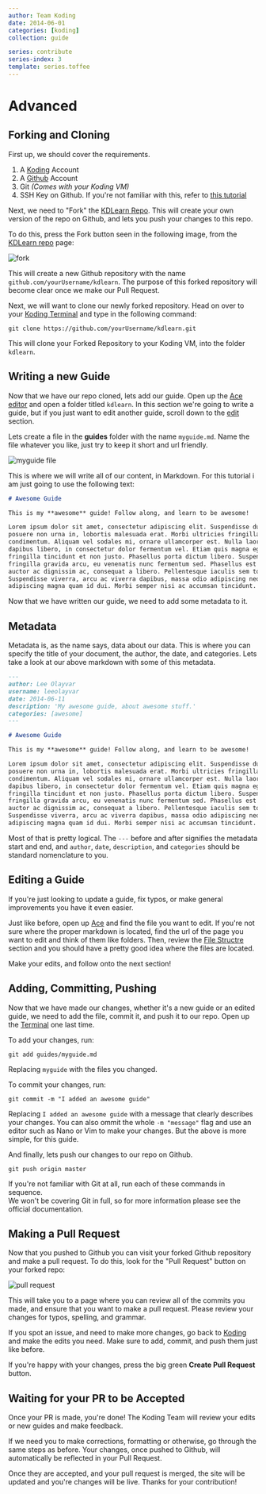 ```yaml
---
author: Team Koding
date: 2014-06-01
categories: [koding]
collection: guide

series: contribute
series-index: 3
template: series.toffee
---
```


# Advanced




## Forking and Cloning

First up, we should cover the requirements.

1. A [Koding][kodingreg] Account
2. A [Github][github] Account
3. Git *(Comes with your Koding VM)*
4. SSH Key on Github. If you're not familiar with this, refer to [this 
tutorial][githubssh]

Next, we need to "Fork" the [KDLearn Repo][repo]. This will create your own 
version of the repo on Github, and lets you push your changes to this repo.

To do this, press the Fork button seen in the following image, from the 
[KDLearn repo][repo] page:

![fork](/contribute/fork.png)

This will create a new Github repository with the name 
`github.com/yourUsername/kdlearn`. The purpose of this forked repository will 
become clear once we make our Pull Request.

Next, we will want to clone our newly forked repository. Head on over to your 
[Koding Terminal][terminal] and type in the following command:

```
git clone https://github.com/yourUsername/kdlearn.git
```

This will clone your Forked Repository to your Koding VM, into the folder 
`kdlearn`.



## Writing a new Guide

Now that we have our repo cloned, lets add our guide. Open up the [Ace 
editor][ace] and open a folder titled `kdlearn`. In this section we're going to 
write a guide, but if you just want to edit another guide, scroll down to the 
[edit](#editing-a-guide) section.

Lets create a file in the **guides** folder with the name `myguide.md`.  Name 
the file whatever you like, just try to keep it short and url friendly.

![myguide file](/contribute/myguide.png)

This is where we will write all of our content, in Markdown. For this tutorial 
i am just going to use the following text:

```markdown
# Awesome Guide

This is my **awesome** guide! Follow along, and learn to be awesome!

Lorem ipsum dolor sit amet, consectetur adipiscing elit. Suspendisse dui nulla, 
posuere non urna in, lobortis malesuada erat. Morbi ultricies fringilla 
condimentum. Aliquam vel sodales mi, ornare ullamcorper est. Nulla laoreet 
dapibus libero, in consectetur dolor fermentum vel. Etiam quis magna eget orci 
fringilla tincidunt et non justo. Phasellus porta dictum libero. Suspendisse 
fringilla gravida arcu, eu venenatis nunc fermentum sed. Phasellus est libero, 
auctor ac dignissim ac, consequat a libero. Pellentesque iaculis sem tortor.  
Suspendisse viverra, arcu ac viverra dapibus, massa odio adipiscing neque, eget 
adipiscing magna quam id dui. Morbi semper nisi ac accumsan tincidunt.
```

Now that we have written our guide, we need to add some metadata to it.



## Metadata

Metadata is, as the name says, data about our data. This is where you can 
specify the title of your document, the author, the date, and categories. Lets 
take a look at our above markdown with some of this metadata.

```markdown
---
author: Lee Olayvar
username: leeolayvar
date: 2014-06-11
description: 'My awesome guide, about awesome stuff.'
categories: [awesome]
---

# Awesome Guide

This is my **awesome** guide! Follow along, and learn to be awesome!

Lorem ipsum dolor sit amet, consectetur adipiscing elit. Suspendisse dui nulla, 
posuere non urna in, lobortis malesuada erat. Morbi ultricies fringilla 
condimentum. Aliquam vel sodales mi, ornare ullamcorper est. Nulla laoreet 
dapibus libero, in consectetur dolor fermentum vel. Etiam quis magna eget orci 
fringilla tincidunt et non justo. Phasellus porta dictum libero. Suspendisse 
fringilla gravida arcu, eu venenatis nunc fermentum sed. Phasellus est libero, 
auctor ac dignissim ac, consequat a libero. Pellentesque iaculis sem tortor.  
Suspendisse viverra, arcu ac viverra dapibus, massa odio adipiscing neque, eget 
adipiscing magna quam id dui. Morbi semper nisi ac accumsan tincidunt.
```

Most of that is pretty logical. The `---` before and after signifies the 
metadata start and end, and `author`, `date`, `description`, and `categories` 
should be standard nomenclature to you.



## Editing a Guide

If you're just looking to update a guide, fix typos, or make general 
improvements you have it even easier.

Just like before, open up [Ace][ace] and find the file you want to edit. If 
you're not sure where the proper markdown is located, find the url of the page 
you want to edit and think of them like folders. Then, review the [File 
Structre](#file-structure) section and you should have a pretty good idea where 
the files are located.

Make your edits, and follow onto the next section!



## Adding, Committing, Pushing

Now that we have made our changes, whether it's a new guide or an edited guide, 
we need to add the file, commit it, and push it to our repo. Open up the 
[Terminal][terminal] one last time.

To add your changes, run:
```
git add guides/myguide.md
```
Replacing `myguide` with the files you changed.

To commit your changes, run:
```
git commit -m "I added an awesome guide"
```
Replacing `I added an awesome guide` with a message that clearly describes your 
changes. You can also ommit the whole `-m "message"` flag and use an editor 
such as Nano or Vim to make your changes. But the above is more simple, for 
this guide.

And finally, lets push our changes to our repo on Github.
```
git push origin master
```

If you're not familiar with Git at all, run each of these commands in sequence.  
We won't be covering Git in full, so for more information please see the 
official documentation.


## Making a Pull Request

Now that you pushed to Github you can visit your forked Github repository and 
make a pull request. To do this, look for the "Pull Request" button on your 
forked repo:

![pull request](pull-request.png)

This will take you to a page where you can review all of the commits you made, 
and ensure that you want to make a pull request. Please review your changes for 
typos, spelling, and grammar.

If you spot an issue, and need to make more changes, go back to 
[Koding][ace] and make the edits you need. Make sure to add, commit, and 
push them just like before.

If you're happy with your changes, press the big green **Create Pull Request** 
button.



## Waiting for your PR to be Accepted

Once your PR is made, you're done! The Koding Team will review your edits or 
new guides and make feedback.

If we need you to make corrections, formatting or otherwise, go through the 
same steps as before. Your changes, once pushed to Github, will automatically 
be reflected in your Pull Request.

Once they are accepted, and your pull request is merged, the site will be 
updated and you're changes will be live. Thanks for your contribution!




[repo]:              https://github.com/koding/kdlearn
[contributeonrepo]:  https://github.com/koding/kdlearn/blob/master/contribute.md
[kodingreg]:         https://koding.com/Register
[github]:            https://github.com
[githubssh]:         https://help.github.com/articles/generating-ssh-keys
[terminal]:          https://koding.com/Terminal
[ace]:               https://koding.com/Ace
